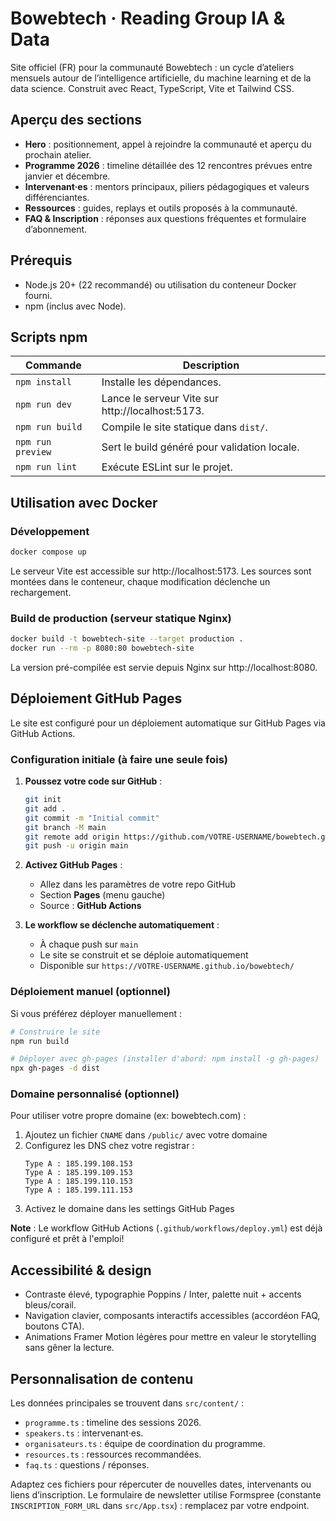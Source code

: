 # Bowebtech · Reading Group IA & Data

Site officiel (FR) pour la communauté Bowebtech : un cycle d’ateliers mensuels autour de l’intelligence artificielle, du machine learning et de la data science. Construit avec React, TypeScript, Vite et Tailwind CSS.

## Aperçu des sections

- **Hero** : positionnement, appel à rejoindre la communauté et aperçu du prochain atelier.
- **Programme 2026** : timeline détaillée des 12 rencontres prévues entre janvier et décembre.
- **Intervenant·es** : mentors principaux, piliers pédagogiques et valeurs différenciantes.
- **Ressources** : guides, replays et outils proposés à la communauté.
- **FAQ & Inscription** : réponses aux questions fréquentes et formulaire d’abonnement.

## Prérequis

- Node.js 20+ (22 recommandé) ou utilisation du conteneur Docker fourni.
- npm (inclus avec Node).

## Scripts npm

| Commande          | Description                                      |
| ----------------- | ------------------------------------------------ |
| `npm install`     | Installe les dépendances.                        |
| `npm run dev`     | Lance le serveur Vite sur http://localhost:5173. |
| `npm run build`   | Compile le site statique dans `dist/`.           |
| `npm run preview` | Sert le build généré pour validation locale.     |
| `npm run lint`    | Exécute ESLint sur le projet.                    |

## Utilisation avec Docker

### Développement

```bash
docker compose up
```

Le serveur Vite est accessible sur http://localhost:5173. Les sources sont montées dans le conteneur, chaque modification déclenche un rechargement.

### Build de production (serveur statique Nginx)

```bash
docker build -t bowebtech-site --target production .
docker run --rm -p 8080:80 bowebtech-site
```

La version pré-compilée est servie depuis Nginx sur http://localhost:8080.

## Déploiement GitHub Pages

Le site est configuré pour un déploiement automatique sur GitHub Pages via GitHub Actions.

### Configuration initiale (à faire une seule fois)

1. **Poussez votre code sur GitHub** :

   ```bash
   git init
   git add .
   git commit -m "Initial commit"
   git branch -M main
   git remote add origin https://github.com/VOTRE-USERNAME/bowebtech.git
   git push -u origin main
   ```

2. **Activez GitHub Pages** :

   - Allez dans les paramètres de votre repo GitHub
   - Section **Pages** (menu gauche)
   - Source : **GitHub Actions**

3. **Le workflow se déclenche automatiquement** :
   - À chaque push sur `main`
   - Le site se construit et se déploie automatiquement
   - Disponible sur `https://VOTRE-USERNAME.github.io/bowebtech/`

### Déploiement manuel (optionnel)

Si vous préférez déployer manuellement :

```bash
# Construire le site
npm run build

# Déployer avec gh-pages (installer d'abord: npm install -g gh-pages)
npx gh-pages -d dist
```

### Domaine personnalisé (optionnel)

Pour utiliser votre propre domaine (ex: bowebtech.com) :

1. Ajoutez un fichier `CNAME` dans `/public/` avec votre domaine
2. Configurez les DNS chez votre registrar :
   ```
   Type A : 185.199.108.153
   Type A : 185.199.109.153
   Type A : 185.199.110.153
   Type A : 185.199.111.153
   ```
3. Activez le domaine dans les settings GitHub Pages

**Note** : Le workflow GitHub Actions (`.github/workflows/deploy.yml`) est déjà configuré et prêt à l'emploi!

## Accessibilité & design

- Contraste élevé, typographie Poppins / Inter, palette nuit + accents bleus/corail.
- Navigation clavier, composants interactifs accessibles (accordéon FAQ, boutons CTA).
- Animations Framer Motion légères pour mettre en valeur le storytelling sans gêner la lecture.

## Personnalisation de contenu

Les données principales se trouvent dans `src/content/` :

- `programme.ts` : timeline des sessions 2026.
- `speakers.ts` : intervenant·es.
- `organisateurs.ts` : équipe de coordination du programme.
- `resources.ts` : ressources recommandées.
- `faq.ts` : questions / réponses.

Adaptez ces fichiers pour répercuter de nouvelles dates, intervenants ou liens d’inscription.
Le formulaire de newsletter utilise Formspree (constante `INSCRIPTION_FORM_URL` dans `src/App.tsx`) : remplacez par votre endpoint.
